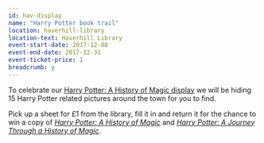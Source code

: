 ```yaml
---
id: hav-display
name: "Harry Potter book trail"
location: haverhill-library
location-text: Haverhill Library
event-start-date: 2017-12-08
event-end-date: 2017-12-31
event-ticket-price: 1
breadcrumb: y
---
```


To celebrate our [Harry Potter: A History of Magic display](/events/haverhill-2017-12-08-history-of-magic/) we will be hiding 15 Harry Potter related pictures around the town for you to find.

Pick up a sheet for £1 from the library, fill it in and return it for the chance to win a copy of [<cite>Harry Potter: A History of Magic</cite>](https://suffolk.spydus.co.uk/cgi-bin/spydus.exe/ENQ/OPAC/BIBENQ?BRN=2258988) and [<cite>Harry Potter: A Journey Through a History of Magic</cite>](https://suffolk.spydus.co.uk/cgi-bin/spydus.exe/ENQ/OPAC/BIBENQ?BRN=2258989).
